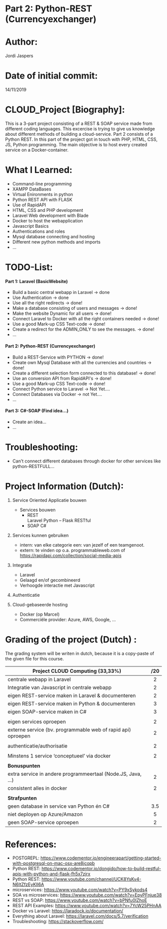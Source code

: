# Part 2:  Python-REST (Currencyexchanger)

# Author:  
Jordi Jaspers  
  
# Date of initial commit:  
14/11/2019   
  
# CLOUD_Project [Biography]:  
This is a 3-part project consisting of a REST & SOAP service made from different coding languages. This excercise is trying to give us knowledge about different methods of building a cloud-service. Part 2 consists of a Python REST. In this part of the project got in touch with PHP, HTML, CSS, JS, Python programming. The main objective is to host every created service on a Docker-container.
  
# What I Learned:  
*  Command-line programming
*  XAMPP DataBases
* Virtual Enironments in python
* Python REST API with FLASK
* Use of RapidAPI 
* HTML, CSS and PHP development
* Laravel Web development with Blade
* Docker to host the webapplication
* Javascript Basics
* Authentications and roles
* Mysql database connecting and hosting
* Different new python methods and imports
* ...
  
# TODO-List:  
#### Part 1:  Laravel (BasicWebsite)
-   Build a basic central webapp in Laravel -> done
-   Use Authentication -> done
-   Use all the right redirects -> done!
-   Make a database consisting of users and messages -> done!
-   Make the website Dynamic for all users -> done!
-   Connect Laravel to Docker with all the right containers needed -> done!
-   Use a good Mark-up CSS Text-code -> done!
-   Create a redirect for the ADMIN_ONLY to see the messages. -> done!
-   ...

#### Part 2:  Python-REST (Currencyexchanger)
-   Build a REST-Service with PYTHON -> done!
-   Create own Mysql Database with all the currencies and countries -> done!
-   Create a different selection form connected to this database! -> done!
-   Use an conversion API from RapidAPI's -> done!
-   Use a good Mark-up CSS Text-code -> done!
-   Connect Python service to Laravel -> Not Yet....
-   Connect Databases via Docker -> not Yet....
- ...
#### Part 3:  C#-SOAP (Find idea...)
-   Create an idea...
- ...

# Troubleshooting:   
-   Can't connect different databases through docker for other services like python-RESTFULL...

# Project Information (Dutch):  
1. Service Oriented Applicatie bouwen
    - Services bouwen
        * REST	
            Laravel
            Python – Flask RESTful
        * SOAP
            C#

2. Services kunnen gebruiken
    - intern: van elke categorie een: van jezelf of een teamgenoot.
    - extern: te vinden op o.a. programmableweb.com of https://rapidapi.com/collection/social-media-apis

3. Integratie
    - Laravel
    - Gelaagd en/of gecombineerd
    - Verhoogde interactie met Javascript

3. Authenticatie

4. Cloud-gebaseerde hosting
    - Docker (op Marcel)
    - Commerciële provider: Azure, AWS, Google, …

 # Grading of  the project (Dutch) :  
The grading system will be writen in dutch, because it is a copy-paste of the given file for this course.

| Project CLOUD Computing (33,33%)                                                            |     /20     | 
| ------------------------------------------------------------------------------|:----------:|
|centrale webapp in Laravel                                                             |         2       |
|Integratie van Javascript in centrale webapp                                   |           2     |
|eigen REST-service maken in Laravel & documenteren                                   |       2         |
|eigen REST-service maken in Python & documenteren                                   |        3        |
|eigen SOAP-service maken in C#                                   |         3       |
|                                                                                            |                |
|eigen services oproepen                                                                    |          2      |
|externe service (bv. programmable web of rapid api) oproepen       |           2     |
|                                   |                |
|authenticatie/authorisatie                                   |          2      |
|                                   |                |
|Minstens 1 service ‘conceptueel’ via docker                                   |           2     |
|                                   |                |
|**Bonuspunten**                                   |                |
|extra service in andere programmeertaal (Node.JS, Java, ...)                       |        2        |
|consistent alles in docker                                   |        2        |
|                                   |                |
|**Strafpunten**                               |                |
|geen database in service van Python én C#                                   |       3.5         |
|niet deployen op Azure/Amazon                                   |       5         |
|geen SOAP-service oproepen                                   |          2      |

# References:  
 * POSTGREPL: https://www.codementor.io/engineerapart/getting-started-with-postgresql-on-mac-osx-are8jcopb
 * Python REST: https://www.codementor.io/dongido/how-to-build-restful-apis-with-python-and-flask-fh5x7zjrx
 * Python REST: https://www.youtube.com/channel/UCK8YsKv4-N6ItZfzEyKlI6A
 * microservices: https://www.youtube.com/watch?v=PY9xSykods4
 * SOA vs microservices: https://www.youtube.com/watch?v=EpyPFnjue38
 * REST vs SOAP: https://www.youtube.com/watch?v=bPNfu0IZhoE
 * REST API Examples: https://www.youtube.com/watch?v=7YcW25PHnAA
 * Docker vs Laravel: https://laradock.io/documentation/
 * Everything about Laravel: https://laravel.com/docs/5.7/verification
 * Troubleshooting: https://stackoverflow.com/

